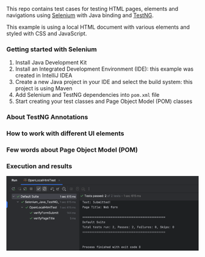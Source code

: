 This repo contains test cases for testing HTML pages, elements and navigations using [Selenium](https://www.selenium.dev/) with Java binding and [TestNG](https://testng.org/).

This example is using a local HTML document with various elements and styled with CSS and JavaScript.

### Getting started with Selenium 
1. Install Java Development Kit
2. Install an Integrated Development Environment (IDE): this example was created in IntelliJ IDEA
3. Create a new Java project in your IDE and select the build system: this project is using Maven
4. Add Selenium and TestNG dependencies into `pom.xml` file
5. Start creating your test classes and Page Object Model (POM) classes

### About TestNG Annotations



### How to work with different UI elements



### Few words about Page Object Model (POM)



### Execution and results

![img.png](img.png)